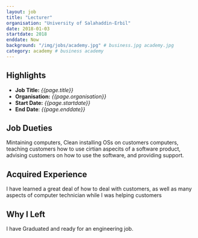 ```yaml
---
layout: job
title: "Lecturer"
organisation: "University of Salahaddin-Erbil"
date: 2018-01-03
startdate: 2018
enddate: Now
background: "/img/jobs/academy.jpg" # business.jpg academy.jpg
category: academy # business academy
---
```


## Highlights

- **Job Title:** _{{page.title}}_
- **Organisation:** _{{page.organisation}}_
- **Start Date:** _{{page.startdate}}_
- **End Date**: _{{page.enddate}}_

## Job Dueties

Mintaining computers, Clean installing OSs on customers computers, teaching customers how to use cirtian aspecits of a software product, advising customers on how to use the software, and providing support.

## Acquired Experience

I have learned a great deal of how to deal with customers, as well as many aspects of computer technician while I was helping customers

## Why I Left

I have Graduated and ready for an engineering job.
